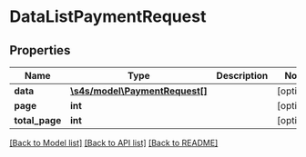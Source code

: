 # DataListPaymentRequest

## Properties
Name | Type | Description | Notes
------------ | ------------- | ------------- | -------------
**data** | [**\s4s/model\PaymentRequest[]**](PaymentRequest.md) |  | [optional] 
**page** | **int** |  | [optional] 
**total_page** | **int** |  | [optional] 

[[Back to Model list]](../README.md#documentation-for-models) [[Back to API list]](../README.md#documentation-for-api-endpoints) [[Back to README]](../README.md)


